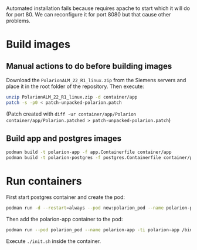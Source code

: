 #
Automated installation fails because requires apache to start which it will do for port 80.
We can reconfigure it for port 8080 but that cause other problems.

# Build images

## Manual actions to do before building images

Download the `PolarionALM_22_R1_linux.zip` from the Siemens servers and place it in the root folder of the repository.
Then execute:

```bash
unzip PolarionALM_22_R1_linux.zip -d container/app
patch -s -p0 < patch-unpacked-polarion.patch
```
(Patch created with `diff -ur container/app/Polarion container/app/Polarion.patched > patch-unpacked-polarion.patch`)

## Build app and postgres images
```bash
podman build -t polarion-app -f app.Containerfile container/app
podman build -t polarion-postgres -f postgres.Containerfile container/postgres
```

# Run containers

First start postgres container and create the pod:

```bash
podman run -d --restart=always --pod new:polarion_pod --name polarion-postgres -p 8080:80-e POSTGRES_PASSWORD=mysecretpassword polarion-postgres
```

Then add the polarion-app container to the pod:

```bash
podman run --pod polarion_pod --name polarion-app -ti polarion-app /bin/bash
```
Execute `./init.sh` inside the container.